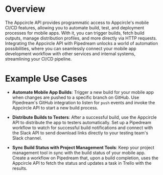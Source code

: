 # Overview

The Appcircle API provides programmatic access to Appcircle's mobile CI/CD features, allowing you to automate build, test, and deployment processes for mobile apps. With it, you can trigger builds, fetch build outputs, manage distribution profiles, and more directly via HTTP requests. Integrating the Appcircle API with Pipedream unlocks a world of automation possibilities, where you can seamlessly connect your mobile app development workflow with other services and internal systems, streamlining your CI/CD pipeline.

# Example Use Cases

- **Automate Mobile App Builds**: Trigger a new build for your mobile app when changes are pushed to a specific branch on GitHub. Use Pipedream's GitHub integration to listen for `push` events and invoke the Appcircle API to start a new build process.

- **Distribute Builds to Testers**: After a successful build, use the Appcircle API to distribute the app to testers automatically. Set up a Pipedream workflow to watch for successful build notifications and connect with the Slack API to send download links directly to your testing team's Slack channel.

- **Sync Build Status with Project Management Tools**: Keep your project management tool in sync with the build status of your mobile app. Create a workflow on Pipedream that, upon a build completion, uses the Appcircle API to fetch the status and updates a task in Trello with the results.

